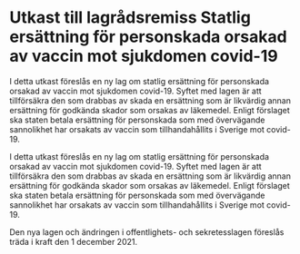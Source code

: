 # Utkast till lagrådsremiss Statlig ersättning för personskada orsakad av vaccin mot sjukdomen covid-19

I detta utkast föreslås en ny lag om statlig ersättning för personskada orsakad av vaccin mot sjukdomen covid-19. Syftet med lagen är att tillförsäkra den som drabbas av skada en ersättning som är likvärdig annan ersättning för godkända skador som orsakas av läkemedel.
Enligt förslaget ska staten betala ersättning för personskada som med övervägande sannolikhet har orsakats av vaccin som tillhandahållits i Sverige mot covid-19.

I detta utkast föreslås en ny lag om statlig ersättning för personskada orsakad av vaccin mot sjukdomen covid-19. Syftet med lagen är att tillförsäkra den som drabbas av skada en ersättning som är likvärdig annan ersättning för godkända skador som orsakas av läkemedel.
Enligt förslaget ska staten betala ersättning för personskada som med övervägande sannolikhet har orsakats av vaccin som tillhandahållits i Sverige mot covid-19.

Den nya lagen och ändringen i offentlighets- och sekretesslagen föreslås träda i kraft den 1 december 2021.
